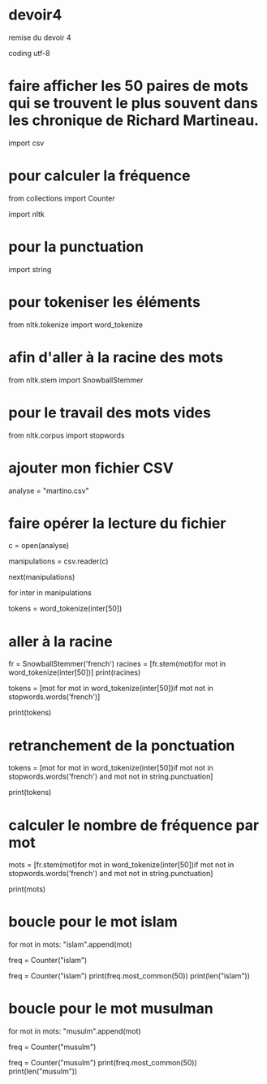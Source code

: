 # devoir4
remise du devoir 4 

coding utf-8

# faire afficher les 50 paires de mots qui se trouvent le plus souvent dans les chronique de Richard Martineau. 

import csv 

# pour calculer la fréquence 
from collections import Counter 

import nltk 

# pour la punctuation 
import string 

# pour tokeniser les éléments 
from nltk.tokenize import word_tokenize

# afin d'aller à la racine des mots 
from nltk.stem import SnowballStemmer 

# pour le travail des mots vides 
from nltk.corpus import stopwords

# ajouter mon fichier CSV 

analyse = "martino.csv"

# faire opérer la lecture du fichier 

c = open(analyse)

manipulations = csv.reader(c)

next(manipulations)

for inter in manipulations

tokens = word_tokenize(inter[50])

# aller à la racine 

fr = SnowballStemmer('french')
racines = [fr.stem(mot)for mot in word_tokenize(inter[50])]
print(racines)

tokens = [mot for mot in word_tokenize(inter[50])if mot not in stopwords.words('french')]

print(tokens)

# retranchement de la ponctuation 

tokens = [mot for mot in word_tokenize(inter[50])if mot not in stopwords.words('french') and mot not in string.punctuation]

print(tokens)

# calculer le nombre de fréquence par mot 

mots = [fr.stem(mot)for mot in word_tokenize(inter[50])if mot not in stopwords.words('french') and mot not in string.punctuation]

print(mots)

# boucle pour le mot islam 

for mot in mots: 
    "islam".append(mot)

freq = Counter("islam")

freq = Counter("islam")
print(freq.most_common(50))
print(len("islam"))

# boucle pour le mot musulman 

for mot in mots: 
    "musulm".append(mot)

freq = Counter("musulm")

freq = Counter("musulm")
print(freq.most_common(50))
print(len("musulm"))
